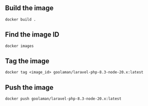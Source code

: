 ## Build the image
```docker build .```

## Find the image ID
```docker images```

## Tag the image
```docker tag <image_id> goolaman/laravel-php-8.3-node-20.x:latest```

## Push the image
```docker push goolaman/laravel-php-8.3-node-20.x:latest```
